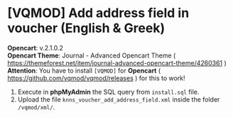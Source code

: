 # [VQMOD] Add address field in voucher (English & Greek)

**Opencart**: v.2.1.0.2  
**Opencart Theme**: Journal - Advanced Opencart Theme ( https://themeforest.net/item/journal-advanced-opencart-theme/4260361 )  
**Attention**: You have to install `[VQMOD]` for **Opencart** ( https://github.com/vqmod/vqmod/releases ) for this to work!

1. Execute in **phpMyAdmin** the SQL query from `install.sql` file.  
2. Upload the file `knns_voucher_add_address_field.xml` inside the folder `/vqmod/xml/`.
